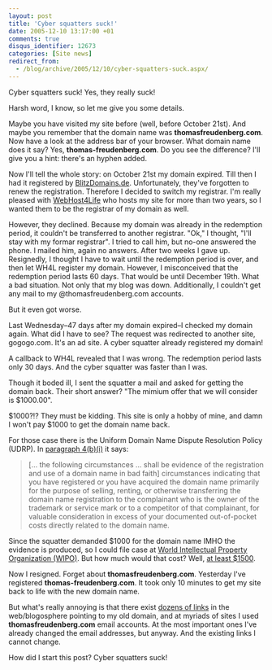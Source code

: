 ```yaml
---
layout: post
title: 'Cyber squatters suck!'
date: 2005-12-10 13:17:00 +01
comments: true
disqus_identifier: 12673
categories: [Site news]
redirect_from:
  - /blog/archive/2005/12/10/cyber-squatters-suck.aspx/
---
```


Cyber squatters suck! Yes, they really suck!

Harsh word, I know, so let me give you some details.

Maybe you have visited my site before (well, before October 21st). And maybe you remember that the domain name was **thomasfreudenberg.com**. Now have a look at the address bar of your browser. What domain name does it say? Yes, **thomas-freudenberg.com**. Do you see the difference? I'll give you a hint: there's an hyphen added.

Now I'll tell the whole story: on October 21st my domain expired. Till then I had it registered by [BlitzDomains.de](http://blitzdomains.de). Unfortunately, they've forgotten to renew the registration. Therefore I decided to switch my registrar. I'm really pleased with [WebHost4Life](http://www.WebHost4Life.com/default.asp?refid=thoemmi) who hosts my site for more than two years, so I wanted them to be the registrar of my domain as well.

However, they declined. Because my domain was already in the redemption period, it couldn't be transferred to another registrar. "Ok," I thought, "I'll stay with my formar registrar". I tried to call him, but no-one answered the phone. I mailed him, again no answers. After two weeks I gave up. Resignedly, I thought I have to wait until the redemption period is over, and then let WH4L register my domain. However, I misconceived that the redemption period lasts 60 days. That would be until December 19th. What a bad situation. Not only that my blog was down. Additionally, I couldn't get any mail to my @thomasfreudenberg.com accounts.

But it even got worse.

Last Wednesday–47 days after my domain expired–I checked my domain again. What did I have to see? The request was redirected to another site, gogogo.com. It's an ad site. A cyber squatter already registered my domain!

A callback to WH4L revealed that I was wrong. The redemption period lasts only 30 days. And the cyber squatter was faster than I was.

Though it boded ill, I sent the squatter a mail and asked for getting the domain back. Their short answer? "The mimium offer that we will consider is $1000.00".

$1000?!? They must be kidding. This site is only a hobby of mine, and damn I won't pay $1000 to get the domain name back.

For those case there is the Uniform Domain Name Dispute Resolution Policy (UDRP). In [paragraph 4(b)(i)](http://www.icann.org/udrp/udrp-policy-24oct99.htm#4bi) it says:

> [... the following circumstances ... shall be evidence of the registration and use of a domain name in bad faith] circumstances indicating that you have registered or you have acquired the domain name primarily for the purpose of selling, renting, or otherwise transferring the domain name registration to the complainant who is the owner of the trademark or service mark or to a competitor of that complainant, for valuable consideration in excess of your documented out-of-pocket costs directly related to the domain name.

Since the squatter demanded $1000 for the domain name IMHO the evidence is produced, so I could file case at [World Intellectual Property Organization (WIPO)](http://www.wipo.int/). But how much would that cost? Well, [at least $1500](http://arbiter.wipo.int/domains/fees/index.html).

Now I resigned. Forget about **thomasfreudenberg.com**. Yesterday I've registered **thomas-freudenberg.com**. It took only 10 minutes to get my site back to life with the new domain name.

But what's really annoying is that there exist [dozens of links](http://search.msn.com/results.aspx?q=link%3Athomasfreudenberg.com) in the web/blogosphere pointing to my old domain, and at myriads of sites I used **thomasfreudenberg.com** email accounts. At the most important ones I've already changed the email addresses, but anyway. And the existing links I cannot change.

How did I start this post? Cyber squatters suck!


